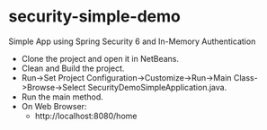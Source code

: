 # security-simple-demo
Simple App using Spring Security 6 and In-Memory Authentication

- Clone the project and open it in NetBeans. 
- Clean and Build the project.
- Run->Set Project Configuration->Customize->Run->Main Class->Browse->Select SecurityDemoSimpleApplication.java.
- Run the main method.
- On Web Browser:
  * http://localhost:8080/home
